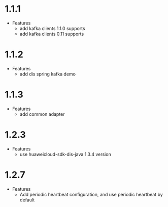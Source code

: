 # 1.1.1

- Features
  * add kafka clients 1.1.0 supports
  * add kafka clients 0.11 supports
  
# 1.1.2
- Features
  * add dis spring kafka demo

# 1.1.3
- Features
  * add common adapter

# 1.2.3
- Features
  * use huaweicloud-sdk-dis-java 1.3.4 version

# 1.2.7
- Features
  * Add periodic heartbeat configuration, and use periodic heartbeat by default